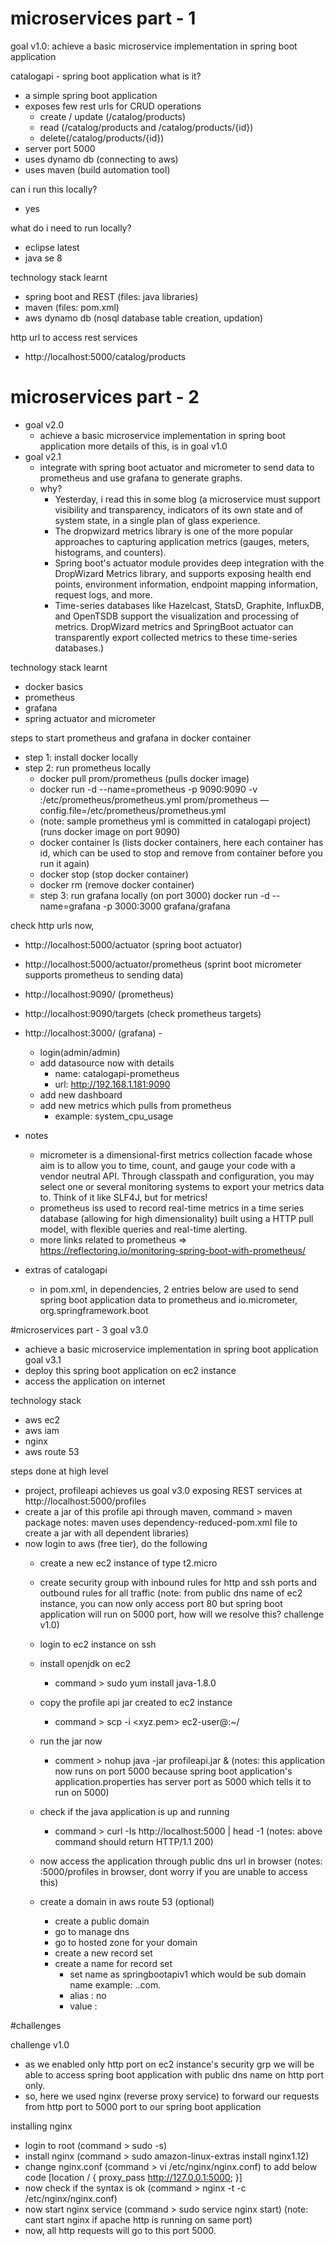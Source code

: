 
# microservices part - 1
goal v1.0: achieve a basic microservice implementation in spring boot application

catalogapi - spring boot application
  what is it?
   - a simple spring boot application 
   - exposes few rest urls for CRUD operations
      - create / update (/catalog/products)
      - read (/catalog/products and /catalog/products/{id})
      - delete(/catalog/products/{id})
   - server port 5000
   - uses dynamo db (connecting to aws)
   - uses maven (build automation tool)
   
   
   can i run this locally?
   - yes
   
   what do i need to run locally?
   - eclipse latest
   - java se 8
   
   technology stack learnt
   - spring boot and REST (files: java libraries)
   - maven (files: pom.xml)
   - aws dynamo db (nosql database table creation, updation)
   
   http url to access rest services
   - http://localhost:5000/catalog/products
   
# microservices part - 2
- goal v2.0
  - achieve a basic microservice implementation in spring boot application 
      more details of this, is in goal v1.0
- goal v2.1
  - integrate with spring boot actuator and micrometer to send data to prometheus and use grafana to generate graphs.
  - why? 
    - Yesterday, i read this in some blog (a microservice must support visibility and transparency, indicators of its own state  and of system state, in a single plan of glass experience. 
    - The dropwizard metrics library is one of the more popular approaches to capturing application metrics (gauges, meters, histograms, and counters). 
    - Spring boot's actuator module provides deep integration with the DropWizard Metrics library, and supports exposing health end points, environment information, endpoint mapping information, request logs, and more. 
    - Time-series databases like Hazelcast, StatsD, Graphite, InfluxDB, and OpenTSDB support the visualization and processing of metrics. DropWizard metrics and SpringBoot actuator can transparently export collected metrics to these time-series databases.)

technology stack learnt
  - docker basics
  - prometheus
  - grafana
  - spring actuator and micrometer
  
  
  steps to start prometheus and grafana in docker container
  - step 1: install docker locally
  - step 2: run prometheus locally
    - docker pull prom/prometheus (pulls docker image)
    - docker run -d --name=prometheus -p 9090:9090 -v <path to prometheus.yml>:/etc/prometheus/prometheus.yml prom/prometheus —config.file=/etc/prometheus/prometheus.yml
    - (note: sample prometheus yml is committed in catalogapi project)
      (runs docker image on port 9090)
    - docker container ls (lists docker containers, here each container has id, which can be used to stop and remove from container before you run it again)
    - docker stop <id> (stop docker container)
    - docker rm <id> (remove docker container)
    - step 3: run grafana locally (on port 3000)
      docker run -d --name=grafana -p 3000:3000 grafana/grafana

  check http urls now,
  - http://localhost:5000/actuator (spring boot actuator)
  - http://localhost:5000/actuator/prometheus (sprint boot micrometer supports prometheus to sending data)
  - http://localhost:9090/ (prometheus)
  - http://localhost:9090/targets (check prometheus targets)
  - http://localhost:3000/ (grafana) - 
    - login(admin/admin)
    - add datasource now with details
      - name: catalogapi-prometheus
      - url: http://192.168.1.181:9090
    - add new dashboard
    - add new metrics which pulls from prometheus
      - example: system_cpu_usage
    


- notes 
  - micrometer is a dimensional-first metrics collection facade whose aim is to allow you to time, count, and gauge your code with a vendor neutral API. Through classpath and configuration, you may select one or several monitoring systems to export your metrics data to. Think of it like SLF4J, but for metrics!
  - prometheus iss used to record real-time metrics in a time series database (allowing for high dimensionality) built using a HTTP pull model, with flexible queries and real-time alerting.
  - more links related to prometheus
  => https://reflectoring.io/monitoring-spring-boot-with-prometheus/


- extras of catalogapi
  - in pom.xml, in dependencies, 2 entries below are used to send spring boot application data to prometheus and 
    io.micrometer, org.springframework.boot
    
   
#microservices part - 3
goal v3.0
- achieve a basic microservice implementation in spring boot application
goal v3.1
- deploy this spring boot application on ec2 instance 
- access the application on internet

technology stack
- aws ec2
- aws iam
- nginx 
- aws route 53


steps done at high level
- project, profileapi achieves us goal v3.0 exposing REST services at http://localhost:5000/profiles
- create a jar of this profile api through maven, command > maven package
notes: maven uses dependency-reduced-pom.xml file to create a jar with all dependent libraries) 
- now login to aws (free tier), do the following
	- create a new ec2 instance of type t2.micro
	- create security group with inbound rules for http and ssh ports and outbound rules for all traffic
	(note: from public dns name of ec2 instance, you can now only access port 80 but spring boot application will run on 5000 port, how will we resolve this? challenge v1.0)

	- login to ec2 instance on ssh
	- install openjdk on ec2
		- command > sudo yum install java-1.8.0
	- copy the profile api jar created to ec2 instance
		- command > scp -i <xyz.pem> <jar file path>  ec2-user@<publicdnsnameofec2instance>:~/
	- run the jar now 
		- comment > nohup java -jar profileapi.jar &
		(notes: this application now runs on port 5000 because spring boot application's application.properties has server port as 5000 which tells it to run on 5000)
	- check if the java application is up and running
		- command > curl -Is http://localhost:5000 | head -1
		(notes: above command should return HTTP/1.1 200) 
	- now access the application through public dns url in browser
		(notes: <publicdnsname>:5000/profiles in browser, dont worry if you are unable to access this)
	- create a domain in aws route 53 (optional)
		- create a public domain
		- go to manage dns
		- go to hosted zone for your domain
		- create a new record set
		- create a name for record set
			- set name as springbootapiv1 which would be sub domain name example: <subdomain>.<domainname>.com.
			- alias : no
			- value : <publicipofec2instance>
	
#challenges 

challenge v1.0 
- as we enabled only http port on ec2 instance's security grp  we will be able to access spring boot application with public dns name on http port only.
- so, here we used nginx (reverse proxy service) to forward our requests from http port to 5000 port to our spring boot application

installing nginx
- login to root (command > sudo -s)
- install nginx (command > sudo amazon-linux-extras install nginx1.12)
- change nginx.conf (command > vi /etc/nginx/nginx.conf) to add below code
	  [location / {
                proxy_pass      http://127.0.0.1:5000;
          }]
- now check if the syntax is ok (command > nginx -t -c /etc/nginx/nginx.conf)
- now start nginx service (command > sudo service nginx start)
(note: cant start nginx if apache http is running on same port)
- now, all http requests will go to this port 5000. 
